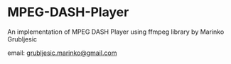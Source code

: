 # MPEG-DASH-Player
An implementation of MPEG DASH Player using ffmpeg library
by Marinko Grubljesic

email: grubljesic.marinko@gmail.com
